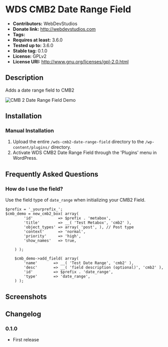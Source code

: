 # WDS CMB2 Date Range Field #
- **Contributors:**      WebDevStudios
- **Donate link:**       http://webdevstudios.com
- **Tags:**
- **Requires at least:** 3.6.0
- **Tested up to:**      3.6.0
- **Stable tag:**        0.1.0
- **License:**           GPLv2
- **License URI:**       http://www.gnu.org/licenses/gpl-2.0.html

## Description ##

Adds a date range field to CMB2

![CMB 2 Date Range Field Demo](https://cldup.com/bdK41R22yW.gif)

## Installation ##

### Manual Installation ###

1. Upload the entire `/wds-cmb2-date-range-field` directory to the `/wp-content/plugins/` directory.
2. Activate WDS CMB2 Date Range Field through the 'Plugins' menu in WordPress.

## Frequently Asked Questions ##

### How do I use the field? ###
Use the field type of `date_range` when initializing your CMB2 Field.

```
$prefix = '_yourprefix_';
$cmb_demo = new_cmb2_box( array(
 		'id'           => $prefix . 'metabox',
 		'title'        => __( 'Test Metabox', 'cmb2' ),
 		'object_types' => array( 'post', ), // Post type
 		'context'      => 'normal',
 		'priority'     => 'high',
 		'show_names'   => true,
 
 	) );
 
 	$cmb_demo->add_field( array(
 		'name'       => __( 'Test Date Range', 'cmb2' ),
 		'desc'       => __( 'field description (optional)', 'cmb2' ),
 		'id'         => $prefix . 'date_range',
 		'type'       => 'date_range',
 	) );
 ```

## Screenshots ##


## Changelog ##

### 0.1.0 ###
* First release
